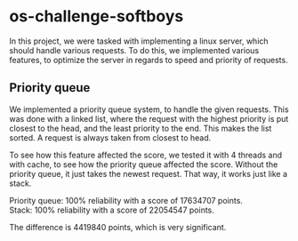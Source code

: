 # os-challenge-softboys

In this project, we were tasked with implementing a linux server, which should handle various requests.
To do this, we implemented various features, to optimize the server in regards to speed and priority of requests.

## Priority queue
We implemented a priority queue system, to handle the given requests. This was done with a linked list, where the request with the highest priority is put closest to the head, and the least priority to the end. This makes the list sorted. A request is always taken from closest to head. 

To see how this feature affected the score, we tested it with 4 threads and with cache, to see how the priority queue affected the score. Without the priority queue, it just takes the newest request. That way, it works just like a stack. 

Priority queue: 100% reliability with a score of 17634707 points. <br />
Stack: 100% reliability with a score of 22054547 points. 

The difference is 4419840 points, which is very significant. 
